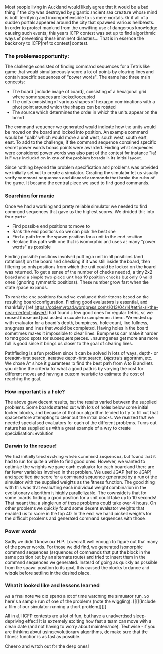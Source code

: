 Most people living in Auckland would likely agree that it would be a bad thing if the city was destroyed by gigantic ancient sea creature whose mind is both terrifying and incomprehensible to us mere mortals. Or if all of a sudden portals appeared around the city that spawned various hellbeasts. In order to protect mankind from the unwitting use of dangerous knowledge causing such events; this years ICFP contest was set up to find algorithmic ways of preventing these imminent disasters... That is in essence the backstory to ICFP[ref to contest] contest.

### The ~~problems~~opportunity:
The challenge consisted of finding command sequences for a Tetris like game that would simultaneously score a lot of points by clearing lines and contain specific sequences of "power words". The game had three main concepts:
 - The board [include  image of board], consisting of a hexagonal grid where some spaces are locked/occupied
 - The units consisting of various shapes of hexagon combinations with a pivot point around which the shapes can be rotated
 - The source which determines the order in which the units appear on the board

The command sequence we generated would indicate how the units would be moved on the board and locked into position. An example command would be "palb" which would move a unit west, south west, south east, east. To add to the challenge, if the command sequence contained specific secret power words bonus points were awarded. Finding what sequences were considered power words was also part of the contest for instance "ia! ia!" was included on in one of the problem boards in its initial layout.

Since nothing beyond the problem specification and problems was provided we initially set out to create a simulator. Creating the simulator let us visually verify  command sequences and discard commands that broke the rules of the game. It became the central piece we used to find good commands.

### Searching for magic
Once we had a working and pretty reliable simulator we needed to find command sequences that gave us the highest scores. We divided this into four parts:
 - Find possible end positions to move to
 - Rank the end positions so we can pick the best one
 - Find a path from the spawn position for a unit to the end position
 - Replace this path with one that is isomorphic and uses as many "power words" as possible

Finding possible positions involved putting a unit in all positions (and rotations!) on the board and checking if it was still inside the board, then filtering so only positions from which the unit could be locked on the board was returned. To get a sense of the number of checks needed, a tiny 2x2 board and a simple two-piece unit has 19 position checks but only 3 valid ones (ignoring symmetric positions). These number grow fast when the state space expands.

To rank the end positions found we evaluated their fitness based on the resulting board configuration. Finding good evaluators is essential, and thankfully [ref https://codemyroad.wordpress.com/2013/04/14/tetris-ai-the-near-perfect-player/] had found a few good ones for regular Tetris, so we reused those and just added a couple to complement them. We ended up with evaluator for a board's depth, bumpiness, hole count, line fullness, snugness and lines that would be completed. Having holes in the board sometimes makes it impossible to clear lines. Bumpiness can make it harder to find good spots for subsequent pieces. Ensuring lines get more and more full is good since it brings us closer to the goal of clearing lines.

Pathfinding is a fun problem since it can be solved in lots of ways, depth- or breadth-first search, iterative depth-first search, Dijkstra's algorithm, etc. We chose A* since it guarantees to find the best path from A to B and lets you define the criteria for what a good path is by varying the cost for different moves and having a custom heuristic to estimate the cost of reaching the goal.

### How important is a hole?
The above gave decent results, but the results varied between the supplied problems. Some boards started out with lots of holes below some initial locked blocks, and because of that our algorithm tended to try to fill out that space before attempting to clear out the initial blocks. We realized that we needed specialised evaluators for each of the different problems. Turns out nature has supplied us with a great example of a way to create specialisation: evolution!

### Darwin to the rescue!
We had initially tried evolving whole command sequences, but found that it had to run for quite a while to find good ones. However, we wanted to optimise the weights we gave each evaluator for each board and there are far fewer variables involved in that problem. We used JGAP [ref to JGAP] and specified the score for a command sequence generated by a run of the simulator with the supplied weights as the fitness function. The good thing with this was that evaluating each individual weight combination in the evolutionary algorithm is highly parallelizable. The downside is that for some boards finding a good position for a unit could take up to 10 seconds! That meant that a single run of those problems could take over 4 hours. On other problems we quickly found some decent evaluator weights that enabled us to score in the top 40. In the end, we hand picked weights for the difficult problems and generated command sequences with those.

### Power words
Sadly we didn't know our H.P. Lovecraft well enough to figure out that many of the power words. For those we did find, we generated isomorphic command sequences (sequences of commands that put the block in the same position but by an alternate route) and tried to insert them in the command sequences we generated. Instead of going as quickly as possible from the spawn position to its goal, this caused the blocks to dance and wiggle before settling in the desired place.

### What it looked like and lessons learned
As a final note we did spend a lot of time watching the simulator run. So here's a sample run of one of the problems (note the wiggling):
[[[[[Include a film of our simulator running a short problem]]]]]

All in al,l ICFP contests are a lot of fun, but have a unadvertised sleep-depriving effect! It is extremely exciting how fast a team can move with a clean slate (and not having to worry about maintenance). Techwise - if you are thinking about using evolutionary algorithms, do make sure that the fitness function is as fast as possible.

Cheerio and watch out for the deep ones!

